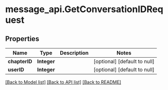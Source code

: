 # message_api.GetConversationIDRequest
## Properties

| Name | Type | Description | Notes |
|------------ | ------------- | ------------- | -------------|
| **chapterID** | **Integer** |  | [optional] [default to null] |
| **userID** | **Integer** |  | [optional] [default to null] |

[[Back to Model list]](../README.md#documentation-for-models) [[Back to API list]](../README.md#documentation-for-api-endpoints) [[Back to README]](../README.md)

